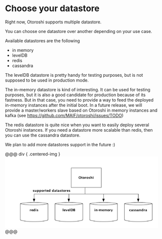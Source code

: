 # Choose your datastore

Right now, Otoroshi supports multiple datastore. 

You can choose one datastore over another depending on your use case. 

Available datastores are the following 

* in memory
* levelDB
* redis
* cassandra


The levelDB datastore is pretty handy for testing purposes, but is not supposed to be used in production mode.

The in-memory datastore is kind of interesting. It can be used for testing purposes, but it is also a good candidate for production because of its fastness. But in that case, you need to provide a way to feed the deployed in-memory instances after the initial boot. In a future release, we will provide a master/workers slave based on Otoroshi in memory instances and kafka (see https://github.com/MAIF/otoroshi/issues/TODO)

The redis datastore is quite nice when you want to easily deploy several Otoroshi instances. If you need a datastore more scalable than redis, then you can use the cassandra datastore.

We plan to add more datastores support in the future :)

@@@ div { .centered-img }
<img src="../img/datastores.png" />
@@@